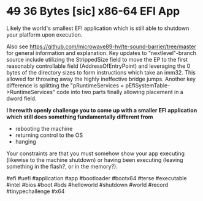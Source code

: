 # ~~49~~ 36 Bytes [sic] x86-64 EFI App
Likely the world's smallest EFI application which is still able to shutdown your platform upon execution.

Also see https://github.com/microwave89-hv/te-sound-barrier/tree/master for general information and explanation.
Key updates to "nextlevel"-branch source include utilizing the StrippedSize field to move the EP to the first reasonably controllable field (AddressOfEntryPoint) and leveraging the 0 bytes of the directory sizes to form instructions which take an imm32.
This allowed for throwing away the highly ineffective bridge jumps.
Another key difference is splitting the "pRuntimeServices = pEfiSystemTable->RuntimeServices" code into two parts finally allowing placement in a dword field.

__I herewith openly challenge you to come up with a smaller EFI application which still does something fundamentally different from__

- rebooting the machine
- returning control to the OS
- hanging

Your constraints are that you must somehow show your app executing (likewise to the machine shutdown) or having been executing (leaving something in the flash?, or in the memory?).

#efi #uefi #application #app #bootloader #bootx64 #terse #executable #intel #bios #boot #bds #helloworld #shutdown #world #record #tinypechallenge #x64
